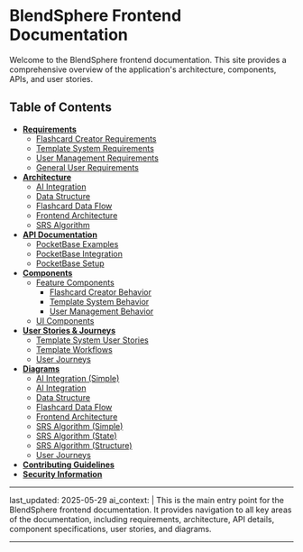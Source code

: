 # BlendSphere Frontend Documentation

Welcome to the BlendSphere frontend documentation. This site provides a comprehensive overview of the application's architecture, components, APIs, and user stories.

## Table of Contents

- [**Requirements**](./requirements/README.md)
  - [Flashcard Creator Requirements](./requirements/flashcard-creator.requirements.md)
  - [Template System Requirements](./requirements/template-system.requirements.md)
  - [User Management Requirements](./requirements/user-management.requirements.md)
  - [General User Requirements](./requirements/user-requirements.md)
- [**Architecture**](./architecture/README.md)
  - [AI Integration](./architecture/ai-integration.md)
  - [Data Structure](./architecture/data-structure.md)
  - [Flashcard Data Flow](./architecture/flashcard-data-flow.md)
  - [Frontend Architecture](./architecture/frontend-architecture.md)
  - [SRS Algorithm](./architecture/srs-algorithm.md)
- [**API Documentation**](./api/README.md)
  - [PocketBase Examples](./api/pocketbase-examples.md)
  - [PocketBase Integration](./api/pocketbase-integration.md)
  - [PocketBase Setup](./api/pocketbase-setup.md)
- [**Components**](./components/README.md)
  - [Feature Components](./components/feature/README.md)
    - [Flashcard Creator Behavior](./components/feature/flashcard-creator-behavior.md)
    - [Template System Behavior](./components/feature/template-system-behavior.md)
    - [User Management Behavior](./components/feature/user-management-behavior.md)
  - [UI Components](./components/ui/README.md)
- [**User Stories & Journeys**](./user-stories/README.md)
  - [Template System User Stories](./user-stories/template-system-user-stories.md)
  - [Template Workflows](./user-stories/template-workflows.md)
  - [User Journeys](./user-stories/user-journeys.md)
- [**Diagrams**](./diagrams/README.md)
  - [AI Integration (Simple)](./diagrams/ai-integration-simple.puml)
  - [AI Integration](./diagrams/ai-integration.puml)
  - [Data Structure](./diagrams/data-structure.puml)
  - [Flashcard Data Flow](./diagrams/flashcard-data-flow.puml)
  - [Frontend Architecture](./diagrams/frontend-architecture.puml)
  - [SRS Algorithm (Simple)](./diagrams/srs-algorithm-simple.puml)
  - [SRS Algorithm (State)](./diagrams/srs-algorithm-state.puml)
  - [SRS Algorithm (Structure)](./diagrams/srs-algorithm-structure.puml)
  - [User Journeys](./diagrams/user-journeys.puml)
- [**Contributing Guidelines**](./CONTRIBUTING.md)
- [**Security Information**](./SECURITY.md)

---

last_updated: 2025-05-29
ai_context: |
This is the main entry point for the BlendSphere frontend documentation.
It provides navigation to all key areas of the documentation, including
requirements, architecture, API details, component specifications, user stories,
and diagrams.

---
